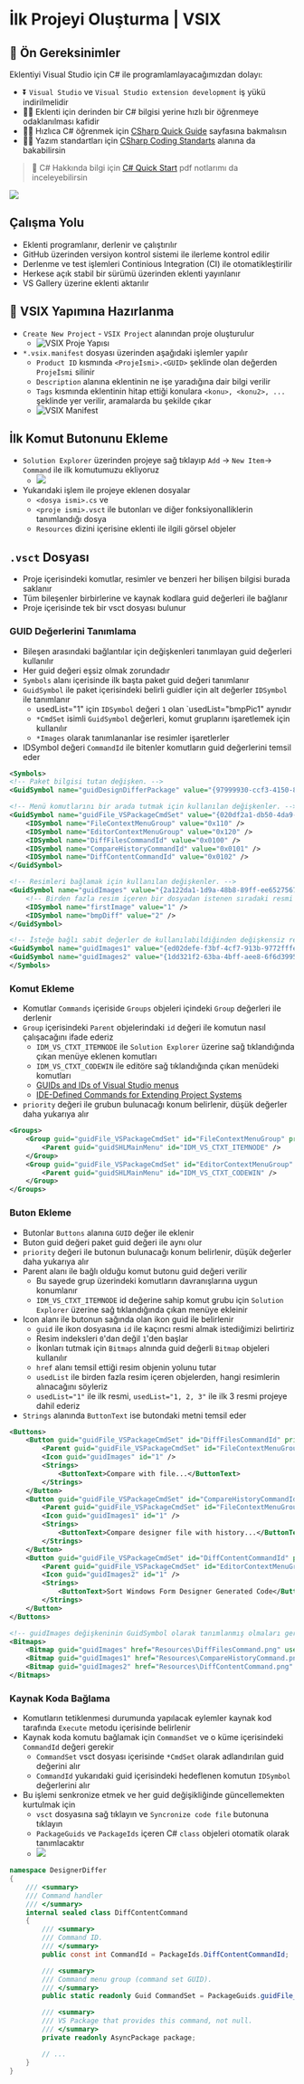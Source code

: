 # İlk Projeyi Oluşturma | VSIX

## 💎 Ön Gereksinimler

Eklentiyi Visual Studio için C# ile programlamlayacağımızdan dolayı:

- ⏬ `Visual Studio` ve `Visual Studio extension development` iş yükü indirilmelidir
- 💁‍♂️ Eklenti için derinden bir C# bilgisi yerine hızlı bir öğrenmeye odaklanılması kafidir
- 🏃‍♂️ Hızlıca C# öğrenmek için [CSharp Quick Guide](https://www.tutorialspoint.com/csharp/csharp_quick_guide.htm) sayfasına bakmalısın
- 👮‍♂️ Yazım standartları için [CSharp Coding Standarts](https://www.dofactory.com/reference/csharp-coding-standards) alanına da bakabilirsin

> 📃 C# Hakkında bilgi için [C# Quick Start](../assets/C#%20Quick%20Start.pdf) pdf notlarımı da inceleyebilirsin

![](../assets/visual_studio_extension_development.png)

## Çalışma Yolu

- Eklenti programlanır, derlenir ve çalıştırılır
- GitHub üzerinden versiyon kontrol sistemi ile ilerleme kontrol edilir
- Derlenme ve test işlemleri Continious Integration (CI) ile otomatikleştirilir
- Herkese açık stabil bir sürümü üzerinden eklenti yayınlanır
- VS Gallery üzerine eklenti aktarılır

## 🔰 VSIX Yapımına Hazırlanma

- `Create New Project` - `VSIX Project` alanından proje oluşturulur
    - ![VSIX Proje Yapısı](../assets/vsix_project_template.png)
- `*.vsix.manifest` dosyası üzerinden aşağıdaki işlemler yapılır
    - `Product ID` kısmında `<Projeİsmi>.<GUID>` şeklinde olan değerden `Projeİsmi` silinir
    - `Description` alanına eklentinin ne işe yaradığına dair bilgi verilir
    - `Tags` kısmında eklentinin hitap ettiği konulara `<konu>, <konu2>, ...` şeklinde yer verilir, aramalarda bu şekilde çıkar
    - ![VSIX Manifest](../assets/vsix_manifest_template.png)

## İlk Komut Butonunu Ekleme

- `Solution Explorer` üzerinden projeye sağ tıklayıp `Add` -> `New Item`-> `Command` ile ilk komutumuzu ekliyoruz
    - ![](../assets/vsix_adding_command.png)
- Yukarıdaki işlem ile projeye eklenen dosyalar
    - `<dosya ismi>.cs` ve 
    - `<proje ismi>.vsct` ile butonları ve diğer fonksiyonalliklerin tanımlandığı dosya
    - `Resources` dizini içerisine eklenti ile ilgili görsel objeler

## `.vsct` Dosyası

- Proje içerisindeki komutlar, resimler ve benzeri her bilişen bilgisi burada saklanır
- Tüm bileşenler birbirlerine ve kaynak kodlara guid değerleri ile bağlanır
- Proje içerisinde tek bir vsct dosyası bulunur

### GUID Değerlerini Tanımlama

- Bileşen arasındaki bağlantılar için değişkenleri tanımlayan guid değerleri kullanılır
- Her guid değeri eşsiz olmak zorundadır
- `Symbols` alanı içerisinde ilk başta paket guid değeri tanımlanır
- `GuidSymbol` ile paket içerisindeki belirli guidler için alt değerler `IDSymbol` ile tanımlanır
    - usedList="1" için `IDSymbol` değeri `1` olan `usedList="bmpPic1" aynıdır
    - `*CmdSet` isimli `GuidSymbol` değerleri, komut gruplarını işaretlemek için kullanılır
    - `*Images` olarak tanımlananlar ise resimler işaretlerler
- IDSymbol değeri `CommandId` ile bitenler komutların guid değerlerini temsil eder

```xml
<Symbols>
<!-- Paket bilgisi tutan değişken. -->
<GuidSymbol name="guidDesignDifferPackage" value="{97999930-ccf3-4150-8507-52957afe824c}" />

<!-- Menü komutlarını bir arada tutmak için kullanılan değişkenler. -->
<GuidSymbol name="guidFile_VSPackageCmdSet" value="{020df2a1-db50-4da9-b02d-429321000270}">
    <IDSymbol name="FileContextMenuGroup" value="0x110" />
    <IDSymbol name="EditorContextMenuGroup" value="0x120" />
    <IDSymbol name="DiffFilesCommandId" value="0x0100" />
    <IDSymbol name="CompareHistoryCommandId" value="0x0101" />
    <IDSymbol name="DiffContentCommandId" value="0x0102" />
</GuidSymbol>

<!-- Resimleri bağlamak için kullanılan değişkenler. -->
<GuidSymbol name="guidImages" value="{2a122da1-1d9a-48b8-89ff-ee6527567153}">
    <!-- Birden fazla resim içeren bir dosyadan istenen sıradaki resmi almak için kullanılır -->
    <IDSymbol name="firstImage" value="1" />
    <IDSymbol name="bmpDiff" value="2" />
</GuidSymbol>

<!-- İsteğe bağlı sabit değerler de kullanılabildiğinden değişkensiz resim işaretçisi tanımlanabilir -->
<GuidSymbol name="guidImages1" value="{ed02defe-f3bf-4cf7-913b-9772fffe8e26}"></GuidSymbol>
<GuidSymbol name="guidImages2" value="{1dd321f2-63ba-4bff-aee8-6f6d3995c650}"></GuidSymbol>
</Symbols>
```

### Komut Ekleme

- Komutlar `Commands` içeriside `Groups` objeleri içindeki `Group` değerleri ile derlenir
- `Group` içerisindeki `Parent` objelerindaki `id` değeri ile komutun nasıl çalışacağını ifade ederiz
    - `IDM_VS_CTXT_ITEMNODE` ile `Solution Explorer` üzerine sağ tıklandığında çıkan menüye eklenen komutları
    - `IDM_VS_CTXT_CODEWIN` ile editöre sağ tıklandığında çıkan menüdeki komutları
    - [GUIDs and IDs of Visual Studio menus](https://docs.microsoft.com/en-us/visualstudio/extensibility/internals/guids-and-ids-of-visual-studio-menus?view=vs-2019s)
    - [IDE-Defined Commands for Extending Project Systems](https://docs.microsoft.com/en-us/visualstudio/extensibility/internals/ide-defined-commands-for-extending-project-systems?view=vs-2019s)
- `priority` değeri ile grubun bulunacağı konum belirlenir, düşük değerler daha yukarıya alır

```xml
<Groups>
    <Group guid="guidFile_VSPackageCmdSet" id="FileContextMenuGroup" priority="0x0400">
        <Parent guid="guidSHLMainMenu" id="IDM_VS_CTXT_ITEMNODE" />
    </Group>
    <Group guid="guidFile_VSPackageCmdSet" id="EditorContextMenuGroup" priority="0x0300">
        <Parent guid="guidSHLMainMenu" id="IDM_VS_CTXT_CODEWIN" />
    </Group>
</Groups>
```

### Buton Ekleme

- Butonlar `Buttons` alanına `GUID` değer ile eklenir
- Buton guid değeri paket guid değeri ile aynı olur
- `priority` değeri ile butonun bulunacağı konum belirlenir, düşük değerler daha yukarıya alır
- Parent alanı ile bağlı olduğu komut butonu guid değeri verilir
    - Bu sayede grup üzerindeki komutların davranışlarına uygun konumlanır
    - `IDM_VS_CTXT_ITEMNODE` id değerine sahip komut grubu için `Solution Explorer` üzerine sağ tıklandığında çıkan menüye ekleinir
- Icon alanı ile butonun sağında olan ikon guid ile belirlenir
    - `guid` ile ikon dosyasına `id` ile kaçıncı resmi almak istediğimizi belirtiriz
    - Resim indeksleri `0`'dan değil `1`'den başlar
    - İkonları tutmak için `Bitmaps` alnında guid değerli `Bitmap` objeleri kullanılır
    - `href` alanı temsil ettiği resim objenin yolunu tutar
    - `usedList` ile birden fazla resim içeren objelerden, hangi resimlerin alınacağını söyleriz
    - `usedList="1"` ile ilk resmi, `usedList="1, 2, 3"` ile ilk 3 resmi projeye dahil ederiz
- `Strings` alanında `ButtonText` ise butondaki metni temsil eder

```xml
<Buttons>
    <Button guid="guidFile_VSPackageCmdSet" id="DiffFilesCommandId" priority="0x0100" type="Button">
        <Parent guid="guidFile_VSPackageCmdSet" id="FileContextMenuGroup" />
        <Icon guid="guidImages" id="1" />
        <Strings>
            <ButtonText>Compare with file...</ButtonText>
        </Strings>
    </Button>
    <Button guid="guidFile_VSPackageCmdSet" id="CompareHistoryCommandId" priority="0x0100" type="Button">
        <Parent guid="guidFile_VSPackageCmdSet" id="FileContextMenuGroup" />
        <Icon guid="guidImages1" id="1" />
        <Strings>
            <ButtonText>Compare designer file with history...</ButtonText>
        </Strings>
    </Button>
    <Button guid="guidFile_VSPackageCmdSet" id="DiffContentCommandId" priority="0x0100" type="Button">
        <Parent guid="guidFile_VSPackageCmdSet" id="EditorContextMenuGroup" />
        <Icon guid="guidImages2" id="1" />
        <Strings>
            <ButtonText>Sort Windows Form Designer Generated Code</ButtonText>
        </Strings>
    </Button>
</Buttons>

<!-- guidImages değişkeninin GuidSymbol olarak tanımlanmış olmaları gerekmektedir -->
<Bitmaps>
    <Bitmap guid="guidImages" href="Resources\DiffFilesCommand.png" usedList="1" />
    <Bitmap guid="guidImages1" href="Resources\CompareHistoryCommand.png" usedList="1" />
    <Bitmap guid="guidImages2" href="Resources\DiffContentCommand.png" usedList="1" />
</Bitmaps>
```

### Kaynak Koda Bağlama

- Komutların tetiklenmesi durumunda yapılacak eylemler kaynak kod tarafında `Execute` metodu içerisinde belirlenir
- Kaynak koda komutu bağlamak için `CommandSet` ve o küme içerisindeki `CommandId` değeri gerekir
    - `CommandSet` vsct dosyası içerisinde `*CmdSet` olarak adlandırılan guid değerini alır
    - `CommandId` yukarıdaki guid içerisindeki hedeflenen komutun `IDSymbol` değerlerini alır
- Bu işlemi senkronize etmek ve her guid değişikliğinde güncellemekten kurtulmak için
    - `vsct` dosyasına sağ tıklayın ve `Syncronize code file` butonuna tıklayın
    - `PackageGuids` ve `PackageIds` içeren C# `class` objeleri otomatik olarak tanımlacaktır  
    - ![](../assets/vsix_sync_manifest.png) 

```c#
namespace DesignerDiffer
{
    /// <summary>
    /// Command handler
    /// </summary>
    internal sealed class DiffContentCommand
    {
        /// <summary>
        /// Command ID.
        /// </summary>
        public const int CommandId = PackageIds.DiffContentCommandId;

        /// <summary>
        /// Command menu group (command set GUID).
        /// </summary>
        public static readonly Guid CommandSet = PackageGuids.guidFile_VSPackageCmdSet;

        /// <summary>
        /// VS Package that provides this command, not null.
        /// </summary>
        private readonly AsyncPackage package;

        // ...
    }
}
```
